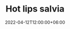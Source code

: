 ---
title: "Hot lips salvia"
image: "none.jpg"
description: "Hot lips salvia"
date: 2022-04-12T12:00:00+06:00
draft: false
---